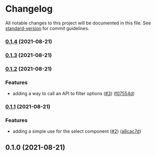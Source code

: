 # Changelog

All notable changes to this project will be documented in this file. See [standard-version](https://github.com/conventional-changelog/standard-version) for commit guidelines.

### [0.1.4](https://github.com/jrock2004/typeahead/compare/v0.1.3...v0.1.4) (2021-08-21)

### [0.1.3](https://github.com/jrock2004/typeahead/compare/v0.1.2...v0.1.3) (2021-08-21)

### [0.1.2](https://github.com/jrock2004/typeahead/compare/v0.1.1...v0.1.2) (2021-08-21)


### Features

* adding a way to call an API to filter options ([#3](https://github.com/jrock2004/typeahead/issues/3)) ([f07554d](https://github.com/jrock2004/typeahead/commit/f07554d13e507ba293059c8f4e92ea7536ee0501))

### [0.1.1](https://github.com/jrock2004/typeahead/compare/v0.1.0...v0.1.1) (2021-08-21)


### Features

* adding a simple use for the select component ([#2](https://github.com/jrock2004/typeahead/issues/2)) ([a8cac7d](https://github.com/jrock2004/typeahead/commit/a8cac7d3405232d20e3634cabbedf350d724fa6d))

## 0.1.0 (2021-08-21)
